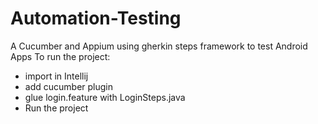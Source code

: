 # Automation-Testing

A Cucumber and Appium using gherkin steps framework to test Android Apps
To run the project:
  - import in Intellij
  - add cucumber plugin
  - glue login.feature with LoginSteps.java
  - Run the project
